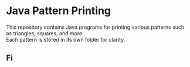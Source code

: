 # Java Pattern Printing

This repository contains Java programs for printing various patterns such as triangles, squares, and more.  
Each pattern is stored in its own folder for clarity.

## Fi

